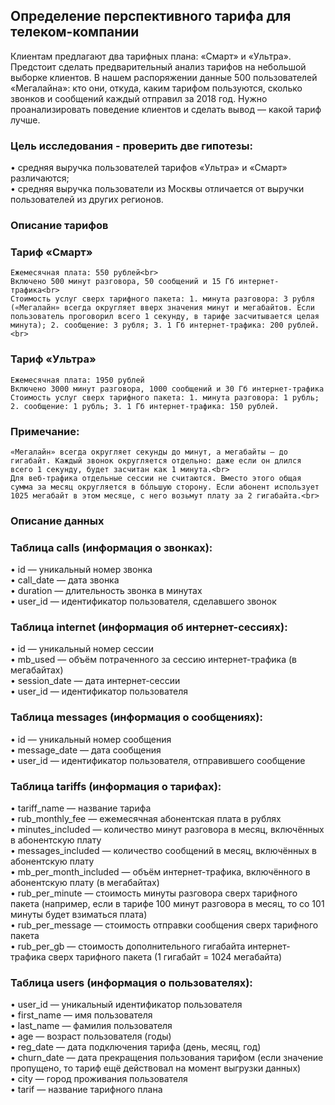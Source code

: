 ## Определение перспективного тарифа для телеком-компании

Клиентам предлагают два тарифных плана: «Смарт» и «Ультра». Предстоит сделать предварительный анализ тарифов на небольшой выборке клиентов. В нашем распоряжении данные 500 пользователей «Мегалайна»: кто они, откуда, каким тарифом пользуются, сколько звонков и сообщений каждый отправил за 2018 год. Нужно проанализировать поведение клиентов и сделать вывод — какой тариф лучше.

### Цель исследования - проверить две гипотезы:

• средняя выручка пользователей тарифов «Ультра» и «Смарт» различаются;<br>
• средняя выручка пользователи из Москвы отличается от выручки пользователей из других регионов.<br>

### Описание тарифов

### Тариф «Смарт»

    Ежемесячная плата: 550 рублей<br>
    Включено 500 минут разговора, 50 сообщений и 15 Гб интернет-трафика<br>
    Стоимость услуг сверх тарифного пакета: 1. минута разговора: 3 рубля («Мегалайн» всегда округляет вверх значения минут и мегабайтов. Если пользователь проговорил всего 1 секунду, в тарифе засчитывается целая минута); 2. сообщение: 3 рубля; 3. 1 Гб интернет-трафика: 200 рублей.<br>

### Тариф «Ультра»

    Ежемесячная плата: 1950 рублей
    Включено 3000 минут разговора, 1000 сообщений и 30 Гб интернет-трафика
    Стоимость услуг сверх тарифного пакета: 1. минута разговора: 1 рубль; 2. сообщение: 1 рубль; 3. 1 Гб интернет-трафика: 150 рублей.
   
### Примечание:
    «Мегалайн» всегда округляет секунды до минут, а мегабайты — до гигабайт. Каждый звонок округляется отдельно: даже если он длился всего 1 секунду, будет засчитан как 1 минута.<br>
    Для веб-трафика отдельные сессии не считаются. Вместо этого общая сумма за месяц округляется в бо́льшую сторону. Если абонент использует 1025 мегабайт в этом месяце, с него возьмут плату за 2 гигабайта.<br>

### Описание данных

### Таблица calls (информация о звонках):

• id — уникальный номер звонка<br>
• call_date — дата звонка<br>
• duration — длительность звонка в минутах<br>
• user_id — идентификатор пользователя, сделавшего звонок<br>

### Таблица internet (информация об интернет-сессиях):

• id — уникальный номер сессии<br>
• mb_used — объём потраченного за сессию интернет-трафика (в мегабайтах)<br>
• session_date — дата интернет-сессии<br>
• user_id — идентификатор пользователя<br>

### Таблица messages (информация о сообщениях):

• id — уникальный номер сообщения<br>
• message_date — дата сообщения<br>
• user_id — идентификатор пользователя, отправившего сообщение<br>

### Таблица tariffs (информация о тарифах):

• tariff_name — название тарифа<br>
• rub_monthly_fee — ежемесячная абонентская плата в рублях<br>
• minutes_included — количество минут разговора в месяц, включённых в абонентскую плату<br>
• messages_included — количество сообщений в месяц, включённых в абонентскую плату<br>
• mb_per_month_included — объём интернет-трафика, включённого в абонентскую плату (в мегабайтах)<br>
• rub_per_minute — стоимость минуты разговора сверх тарифного пакета (например, если в тарифе 100 минут разговора в месяц, то со 101 минуты будет взиматься плата)<br>
• rub_per_message — стоимость отправки сообщения сверх тарифного пакета<br>
• rub_per_gb — стоимость дополнительного гигабайта интернет-трафика сверх тарифного пакета (1 гигабайт = 1024 мегабайта)<br>

### Таблица users (информация о пользователях):

• user_id — уникальный идентификатор пользователя<br>
• first_name — имя пользователя<br>
• last_name — фамилия пользователя<br>
• age — возраст пользователя (годы)<br>
• reg_date — дата подключения тарифа (день, месяц, год)<br>
• churn_date — дата прекращения пользования тарифом (если значение пропущено, то тариф ещё действовал на момент выгрузки данных)<br>
• city — город проживания пользователя<br>
• tarif — название тарифного плана<br>
